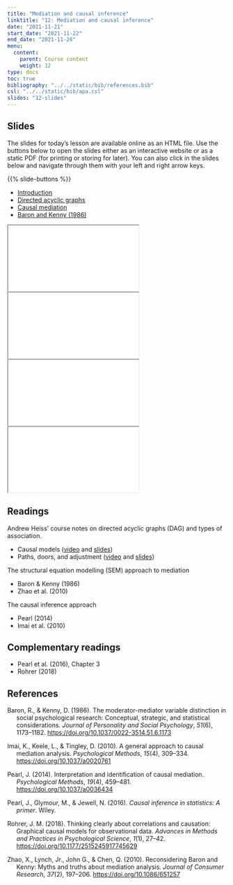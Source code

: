 ```yaml
---
title: "Mediation and causal inference"
linktitle: "12: Mediation and causal inference"
date: "2021-11-21"
start_date: "2021-11-22"
end_date: "2021-11-26"
menu:
  content:
    parent: Course content
    weight: 12
type: docs
toc: true
bibliography: "../../static/bib/references.bib"
csl: "../../static/bib/apa.csl"
slides: "12-slides"
---
```


## Slides

The slides for today’s lesson are available online as an HTML file. Use the buttons below to open the slides either as an interactive website or as a static PDF (for printing or storing for later). You can also click in the slides below and navigate through them with your left and right arrow keys.

{{% slide-buttons %}}

<ul class="nav nav-tabs" id="slide-tabs" role="tablist">
<li class="nav-item">
<a class="nav-link active" id="introduction-tab" data-toggle="tab" href="#introduction" role="tab" aria-controls="introduction" aria-selected="true">Introduction</a>
</li>
<li class="nav-item">
<a class="nav-link" id="directed-acyclic-graphs-tab" data-toggle="tab" href="#directed-acyclic-graphs" role="tab" aria-controls="directed-acyclic-graphs" aria-selected="false">Directed acyclic graphs</a>
</li>
<li class="nav-item">
<a class="nav-link" id="causal-mediation-tab" data-toggle="tab" href="#causal-mediation" role="tab" aria-controls="causal-mediation" aria-selected="false">Causal mediation</a>
</li>
<li class="nav-item">
<a class="nav-link" id="baron-and-kenny-1986-tab" data-toggle="tab" href="#baron-and-kenny-1986" role="tab" aria-controls="baron-and-kenny-1986" aria-selected="false">Baron and Kenny (1986)</a>
</li>
</ul>

<div id="slide-tabs" class="tab-content">

<div id="introduction" class="tab-pane fade show active" role="tabpanel" aria-labelledby="introduction-tab">

<div class="embed-responsive embed-responsive-16by9">

<iframe class="embed-responsive-item" src="/slides/12-slides.html#1">
</iframe>

</div>

</div>

<div id="directed-acyclic-graphs" class="tab-pane fade" role="tabpanel" aria-labelledby="directed-acyclic-graphs-tab">

<div class="embed-responsive embed-responsive-16by9">

<iframe class="embed-responsive-item" src="/slides/12-slides.html#dag">
</iframe>

</div>

</div>

<div id="causal-mediation" class="tab-pane fade" role="tabpanel" aria-labelledby="causal-mediation-tab">

<div class="embed-responsive embed-responsive-16by9">

<iframe class="embed-responsive-item" src="/slides/12-slides.html#">
</iframe>

</div>

</div>

<div id="baron-and-kenny-1986" class="tab-pane fade" role="tabpanel" aria-labelledby="baron-and-kenny-1986-tab">

<div class="embed-responsive embed-responsive-16by9">

<iframe class="embed-responsive-item" src="/slides/12-slides.html#">
</iframe>

</div>

</div>

</div>

<!--
## Videos

Videos for each section of the lecture are [available at this YouTube playlist](https://www.youtube.com/playlist?list=).

- [Introduction](https://www.youtube.com/watch?v=&list=)
- [Directed acyclic graphs](https://www.youtube.com/watch?v=_qs_1B4ySWY&list=)
- [Causal mediation](https://www.youtube.com/watch?v=&list=)
- [Baron and Kenny (1986)](https://www.youtube.com/watch?v=&list=)

You can also watch the playlist (and skip around to different sections) here:

<div class="embed-responsive embed-responsive-16by9">
<iframe class="embed-responsive-item" src="https://www.youtube.com/embed/playlist?list=" frameborder="0" allow="accelerometer; autoplay; encrypted-media; gyroscope; picture-in-picture" allowfullscreen></iframe>
</div>
-->

## Readings

Andrew Heiss’ course notes on directed acyclic graphs (DAG) and types of association.
- Causal models ([video](https://www.youtube.com/watch?v=kJQuH3nssfI&list=PLS6tnpTr39sFVrHdTifzlyS9dsJjhEhsF) and [slides](https://evalf21.classes.andrewheiss.com/slides/04-slides.html#causal-models))
- Paths, doors, and adjustment ([video](https://www.youtube.com/watch?v=_qs_1B4ySWY) and [slides](https://evalf21.classes.andrewheiss.com/slides/04-slides.html#58))

The structural equation modelling (SEM) approach to mediation

-   Baron & Kenny (1986)
-   Zhao et al. (2010)

The causal inference approach

-   Pearl (2014)
-   Imai et al. (2010)

## Complementary readings

-   Pearl et al. (2016), Chapter 3
-   Rohrer (2018)

## References

<div id="refs" class="references csl-bib-body hanging-indent" line-spacing="2">

<div id="ref-Baron/Kenny:1986" class="csl-entry">

Baron, R., & Kenny, D. (1986). The moderator-mediator variable distinction in social psychological research: Conceptual, strategic, and statistical considerations. *Journal of Personality and Social Psychology*, *51*(6), 1173–1182. <https://doi.org/10.1037/0022-3514.51.6.1173>

</div>

<div id="ref-Imai:2010" class="csl-entry">

Imai, K., Keele, L., & Tingley, D. (2010). A general approach to causal mediation analysis. *Psychological Methods*, *15*(4), 309–334. <https://doi.org/10.1037/a0020761>

</div>

<div id="ref-Pearl:2014" class="csl-entry">

Pearl, J. (2014). Interpretation and identification of causal mediation. *Psychological Methods*, *19*(4), 459–481. <https://doi.org/10.1037/a0036434>

</div>

<div id="ref-Pearl:2016" class="csl-entry">

Pearl, J., Glymour, M., & Jewell, N. (2016). *Causal inference in statistics: A primer*. Wiley.

</div>

<div id="ref-Rohrer:2018" class="csl-entry">

Rohrer, J. M. (2018). Thinking clearly about correlations and causation: Graphical causal models for observational data. *Advances in Methods and Practices in Psychological Science*, *1*(1), 27–42. <https://doi.org/10.1177/2515245917745629>

</div>

<div id="ref-Zhao:2010" class="csl-entry">

Zhao, X., Lynch, Jr., John G., & Chen, Q. (2010). Reconsidering Baron and Kenny: Myths and truths about mediation analysis. *Journal of Consumer Research*, *37*(2), 197–206. <https://doi.org/10.1086/651257>

</div>

</div>
